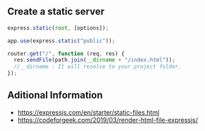 
## Create a static server

```javascript
express.static(root, [options]);
```

```javascript
app.use(express.static("public"));
```

```javascript
router.get("/", function (req, res) {
  res.sendFile(path.join(__dirname + "/index.html"));
  //__dirname : It will resolve to your project folder.
});
```

## Aditional Information

- https://expressjs.com/en/starter/static-files.html
- https://codeforgeek.com/2019/03/render-html-file-expressjs/
